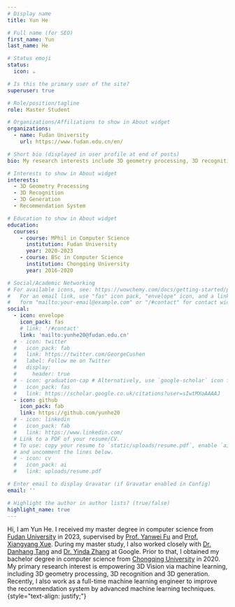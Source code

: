 ```yaml
---
# Display name
title: Yun He

# Full name (for SEO)
first_name: Yun
last_name: He

# Status emoji
status:
  icon: ☕️

# Is this the primary user of the site?
superuser: true

# Role/position/tagline
role: Master Student

# Organizations/Affiliations to show in About widget
organizations:
  - name: Fudan University
    url: https://www.fudan.edu.cn/en/

# Short bio (displayed in user profile at end of posts)
bio: My research interests include 3D geometry processing, 3D recognition, 3D generation and recommendation system.

# Interests to show in About widget
interests:
  - 3D Geometry Processing
  - 3D Recognition
  - 3D Generation
  - Recommendation System

# Education to show in About widget
education:
  courses:
    - course: MPhil in Computer Science
      institution: Fudan University
      year: 2020-2023
    - course: BSc in Computer Science
      institution: Chongqing University
      year: 2016-2020

# Social/Academic Networking
# For available icons, see: https://wowchemy.com/docs/getting-started/page-builder/#icons
#   For an email link, use "fas" icon pack, "envelope" icon, and a link in the
#   form "mailto:your-email@example.com" or "/#contact" for contact widget.
social:
  - icon: envelope
    icon_pack: fas
    # link: '/#contact'
    link: 'mailto:yunhe20@fudan.edu.cn'
  # - icon: twitter
  #   icon_pack: fab
  #   link: https://twitter.com/GeorgeCushen
  #   label: Follow me on Twitter
  #   display:
  #     header: true
  # - icon: graduation-cap # Alternatively, use `google-scholar` icon from `ai` icon pack
  #   icon_pack: fas
  #   link: https://scholar.google.co.uk/citations?user=sIwtMXoAAAAJ
  - icon: github
    icon_pack: fab
    link: https://github.com/yunhe20
  # - icon: linkedin
  #   icon_pack: fab
  #   link: https://www.linkedin.com/
  # Link to a PDF of your resume/CV.
  # To use: copy your resume to `static/uploads/resume.pdf`, enable `ai` icons in `params.yaml`,
  # and uncomment the lines below.
  # - icon: cv
  #   icon_pack: ai
  #   link: uploads/resume.pdf

# Enter email to display Gravatar (if Gravatar enabled in Config)
email: ''

# Highlight the author in author lists? (true/false)
highlight_name: true
---
```


<!-- Alice Wu is a professor of artificial intelligence at the Stanford AI Lab. Her research interests include distributed robotics, mobile computing and programmable matter. She leads the Robotic Neurobiology group, which develops self-reconfiguring robots, systems of self-organizing robots, and mobile sensor networks. -->
Hi, I am Yun He. I received my master degree in computer science from [Fudan University](https://www.fudan.edu.cn/en/) in 2023, supervised by [Prof. Yanwei Fu](http://yanweifu.github.io/) and [Prof. Xiangyang Xue](https://scholar.google.com.hk/citations?user=DTbhX6oAAAAJ&hl=en). During my master study, I also worked closely with [Dr. Danhang Tang](https://scholar.google.com/citations?user=9uxs6G4AAAAJ&hl=en) and [Dr. Yinda Zhang](https://www.zhangyinda.com/) at Google. Prior to that, I obtained my bachelor degree in computer science from [Chongqing University](http://english.cqu.edu.cn/) in 2020. My primary research interest is empowering 3D Vision via machine learning, including 3D geometry processing, 3D recognition and 3D generation. Recently, I also work as a full-time machine learning engineer to improve the recommendation system by advanced machine learning techniques.
{style="text-align: justify;"}
